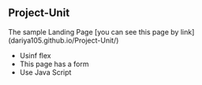 ## Project-Unit
The sample Landing Page [you can see this page by link] (dariya105.github.io/Project-Unit/)
- Usinf flex
- This page has a form
- Use Java Script
